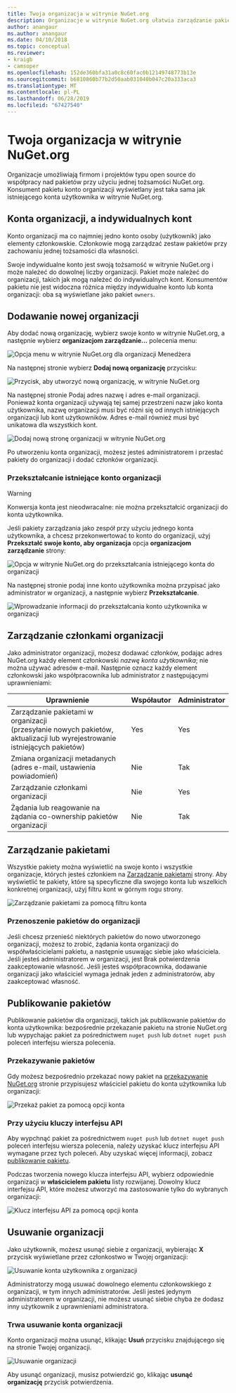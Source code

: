 ```yaml
---
title: Twoja organizacja w witrynie NuGet.org
description: Organizacje w witrynie NuGet.org ułatwia zarządzanie pakietami publikowane przez grupę lub w zespole, środowisko firmy.
author: anangaur
ms.author: anangaur
ms.date: 04/10/2018
ms.topic: conceptual
ms.reviewer:
- kraigb
- camsoper
ms.openlocfilehash: 152de360bfa31a0c8c60fac0b12149748773b13e
ms.sourcegitcommit: b6810860b77b2d50aab031040b047c20a333aca3
ms.translationtype: MT
ms.contentlocale: pl-PL
ms.lasthandoff: 06/28/2019
ms.locfileid: "67427540"
---
```

# <a name="your-organization-on-nugetorg"></a>Twoja organizacja w witrynie NuGet.org

Organizacje umożliwiają firmom i projektów typu open source do współpracy nad pakietów przy użyciu jednej tożsamości NuGet.org. Konsument pakietu konto organizacji wyświetlany jest taka sama jak istniejącego konta użytkownika w witrynie NuGet.org.

## <a name="organization-accounts-vs-individual-accounts"></a>Konta organizacji, a indywidualnych kont

Konto organizacji ma co najmniej jedno konto osoby (użytkownik) jako elementy członkowskie. Członkowie mogą zarządzać zestaw pakietów przy zachowaniu jednej tożsamości dla własności.

Swoje indywidualne konto jest swoją tożsamość w witrynie NuGet.org i może należeć do dowolnej liczby organizacji. Pakiet może należeć do organizacji, takich jak mogą należeć do indywidualnych kont. Konsumentów pakietu nie jest widoczna różnica między indywidualne konto lub konta organizacji: oba są wyświetlane jako pakiet `owners`.

## <a name="adding-a-new-organization"></a>Dodawanie nowej organizacji

Aby dodać nową organizację, wybierz swoje konto w witrynie NuGet.org, a następnie wybierz **organizacjom zarządzanie...**  polecenia menu:

![Opcja menu w witrynie NuGet.org dla organizacji Menedżera](media/org-manage-option.png)

Na następnej stronie wybierz **Dodaj nową organizację** przycisku:

![Przycisk, aby utworzyć nową organizację, w witrynie NuGet.org](media/org-add-new-option.png)

Na następnej stronie Podaj adres nazwę i adres e-mail organizacji. Ponieważ konta organizacji używają tej samej przestrzeni nazw jako konta użytkownika, nazwę organizacji musi być różni się od innych istniejących organizacji lub kont użytkowników. Adres e-mail również musi być unikatowa dla wszystkich kont.

![Dodaj nową stronę organizacji w witrynie NuGet.org](media/org-add-new-page.png)

Po utworzeniu konta organizacji, możesz jesteś administratorem i przesłać pakiety do organizacji i dodać członków organizacji.

### <a name="transform-existing-account-to-an-organization"></a>Przekształcanie istniejące konto organizacji

> [!Warning]
> Konwersja konta jest nieodwracalne: nie można przekształcić organizacji do konta użytkownika.

Jeśli pakiety zarządzania jako zespół przy użyciu jednego konta użytkownika, a chcesz przekonwertować to konto do organizacji, użyj **Przekształć swoje konto, aby organizacja** opcja **organizacjom zarządzanie** strony:

![Opcja w witrynie NuGet.org do przekształcania istniejącego konta do organizacji](media/org-transform-option.png)

Na następnej stronie podaj inne konto użytkownika można przypisać jako administrator w organizacji, a następnie wybierz **Przekształcanie**.

![Wprowadzanie informacji do przekształcania konto użytkownika w organizacji](media/org-transform-page.png)

## <a name="managing-organization-members"></a>Zarządzanie członkami organizacji

Jako administrator organizacji, możesz dodawać członków, podając adres NuGet.org każdy element członkowski *nazwę konta użytkownika*; nie można używać adresów e-mail. Następnie oznacz każdy element członkowski jako współpracownika lub administrator z następującymi uprawnieniami:

| Uprawnienie | Współautor | Administrator |
| --- | --- | --- |
| Zarządzanie pakietami w organizacji<br/>(przesyłanie nowych pakietów, aktualizacji lub wyrejestrowanie istniejących pakietów) | Yes | Yes |
| Zmiana organizacji metadanych<br/>(adres e-mail, ustawienia powiadomień) | Nie | Tak |
| Zarządzanie członkami organizacji | Nie | Yes |
| Żądania lub reagowanie na żądania co-ownership pakietów organizacji | Nie | Tak |

## <a name="managing-packages"></a>Zarządzanie pakietami

Wszystkie pakiety można wyświetlić na swoje konto i wszystkie organizacje, których jesteś członkiem na [Zarządzanie pakietami](https://www.nuget.org/account/Packages) strony. Aby wyświetlić te pakiety, które są specyficzne dla swojego konta lub wszelkich konkretnej organizacji, użyj filtru kont w górnym rogu strony.

![Zarządzanie pakietami za pomocą filtru konta](media/org-manage-packages-option.png)

### <a name="transferring-packages-to-an-organization"></a>Przenoszenie pakietów do organizacji
Jeśli chcesz przenieść niektórych pakietów do nowo utworzonego organizacji, możesz to zrobić, żądania konta organizacji do współwłaścicielami pakietu, a następnie usuwając siebie jako właściciela. Jeśli jesteś administratorem w organizacji, jest Brak potwierdzenia zaakceptowanie własność. Jeśli jesteś współpracownika, dodawanie organizacji jako właściciel wymaga jednak jeden z administratorów, aby zaakceptować własność.

## <a name="publishing-packages"></a>Publikowanie pakietów

Publikowanie pakietów dla organizacji, takich jak publikowanie pakietów do konta użytkownika: bezpośrednie przekazanie pakietu na stronie NuGet.org lub wypychając pakiet za pośrednictwem `nuget push` lub `dotnet nuget push` poleceń interfejsu wiersza polecenia.

### <a name="uploading-packages"></a>Przekazywanie pakietów

Gdy możesz bezpośrednio przekazać nowy pakiet na [przekazywanie NuGet.org](https://www.nuget.org/packages/manage/upload) stronie przypisujesz właściciel pakietu do konta użytkownika lub organizacji:

![Przekaż pakiet za pomocą opcji konta](media/org-upload-option.png)

### <a name="using-api-keys"></a>Przy użyciu kluczy interfejsu API

Aby wypchnąć pakiet za pośrednictwem `nuget push` lub `dotnet nuget push` poleceń interfejsu wiersza polecenia, należy uzyskać klucz interfejsu API wymagane przez tych poleceń. Aby uzyskać więcej informacji, zobacz [publikowanie pakietu](../quickstart/create-and-publish-a-package-using-visual-studio.md#publish-the-package).

Podczas tworzenia nowego klucza interfejsu API, wybierz odpowiednie organizacji w **właścicielem pakietu** listy rozwijanej. Dowolny klucz interfejsu API, które możesz utworzyć ma zastosowanie tylko do wybranych organizacji:

![Klucz interfejsu API za pomocą opcji konta](media/org-apikey-option.png)

## <a name="removing-an-organization"></a>Usuwanie organizacji

Jako użytkownik, możesz usunąć siebie z organizacji, wybierając **X** przycisk wyświetlane przez członkostwo w Twojej organizacji:

![Usuwanie konta użytkownika z organizacji](media/org-remove-self-option.png)

Administratorzy mogą usuwać dowolnego elementu członkowskiego z organizacji, w tym innych administratorów. Jeśli jesteś jedynym administratorem w organizacji, nie możesz usunąć siebie chyba że dodasz inny użytkownik z uprawnieniami administratora.

### <a name="deleting-an-organization-account"></a>Trwa usuwanie konta organizacji

Konto organizacji można usunąć, klikając **Usuń** przycisku znajdującego się na stronie Twojej organizacji.

![Usuwanie organizacji](media/org-delete-option.png)

Aby usunąć organizacji, musisz potwierdzić go, klikając **usunąć organizację** przycisk potwierdzenia.
